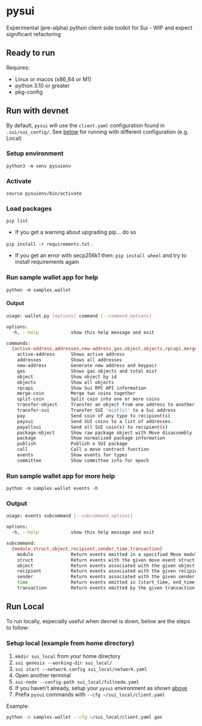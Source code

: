 # pysui

Experimental (pre-alpha) python client side toolkit for Sui - WIP and expect significant refactoring

## Ready to run
Requires:
 * Linux or macos (x86_64 or M1)
 * python 3.10 or greater
 * pkg-config

## Run with devnet
By default, `pysui` will use the `client.yaml` configuration found in `.sui/sui_config/`. See [below](#run-local) for running
with different configuration (e.g. Local)

### Setup environment
`python3 -m venv pysuienv`

### Activate
`source pysuienv/bin/activate`

### Load packages
`pip list`

  * If you get a warning about upgrading pip... do so

`pip install -r requirements.txt` .

  * If you get an error with secp256k1 then:
    `pip install wheel` and try to install requirements again

### Run sample wallet app for help
`python -m samples.wallet`

#### Output
```bash
usage: wallet.py [options] command [--command_options]

options:
  -h, --help            show this help message and exit

commands:
  {active-address,addresses,new-address,gas,object,objects,rpcapi,merge-coin,split-coin,transfer-object,transfer-sui,pay,paysui,payallsui,package-object,package,publish,call,events,committee}
    active-address      Shows active address
    addresses           Shows all addresses
    new-address         Generate new address and keypair
    gas                 Shows gas objects and total mist
    object              Show object by id
    objects             Show all objects
    rpcapi              Show Sui RPC API information
    merge-coin          Merge two coins together
    split-coin          Split coin into one or more coins
    transfer-object     Transfer an object from one address to another
    transfer-sui        Transfer SUI 'mist(s)' to a Sui address
    pay                 Send coin of any type to recipient(s)
    paysui              Send SUI coins to a list of addresses.
    payallsui           Send all SUI coin(s) to recipient(s)
    package-object      Show raw package object with Move disassembly
    package             Show normalized package information
    publish             Publish a SUI package
    call                Call a move contract function
    events              Show events for types
    committee           Show committee info for epoch
```
### Run sample wallet app for more help
`python -m samples.wallet events -h`

### Output
```bash
usage: events subcommand [--subcommand_options]

options:
  -h, --help            show this help message and exit

subcommand:
  {module,struct,object,recipient,sender,time,transaction}
    module              Return events emitted in a specified Move module
    struct              Return events with the given move event struct name
    object              Return events associated with the given object
    recipient           Return events associated with the given recipient
    sender              Return events associated with the given sender
    time                Return events emitted in [start_time, end_time) interval
    transaction         Return events emitted by the given transaction
```

## Run Local
To run locally, especially useful when devnet is down, below are the steps to follow:

### Setup local (example from home directory)
1. `mkdir sui_local` from your home directory
2. `sui genesis --working-dir sui_local/`
3. `sui start --network.config sui_local/network.yaml`
4. Open another terminal
5. `sui-node --config-path sui_local/fullnode.yaml`
6. If you haven't already, setup your `pysui` environment as shown [above](#setup-environment)
7. Prefix `pysui` commands with `--cfg ~/sui_local/client.yaml`

Example:
```bash
python -m samples.wallet --cfg ~/sui_local/client.yaml gas
```